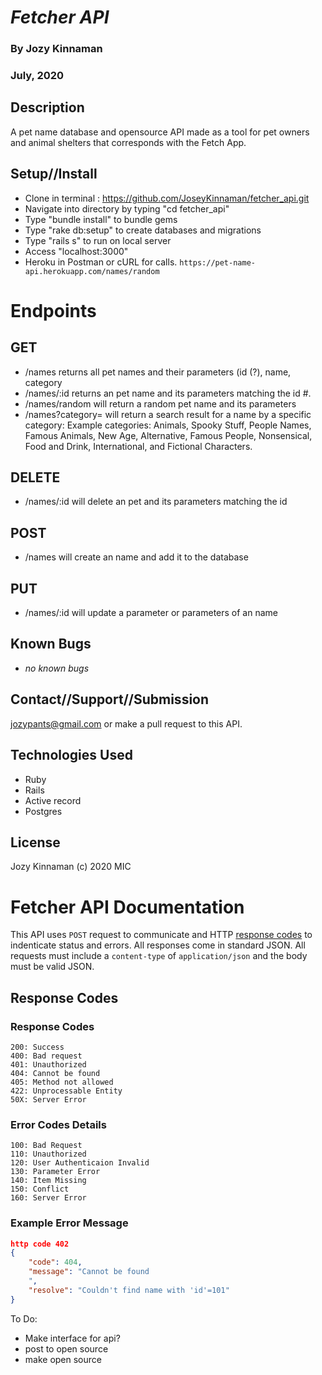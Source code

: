 # _Fetcher API_
### By Jozy Kinnaman
### July, 2020

## Description
A pet name database and opensource API made as a tool for pet owners and animal shelters that corresponds with the Fetch App.

## Setup//Install
 * Clone in terminal : https://github.com/JoseyKinnaman/fetcher_api.git
  * Navigate into directory by typing "cd fetcher_api"
  * Type "bundle install" to bundle gems
  * Type "rake db:setup" to create databases and migrations
  * Type "rails s" to run on local server
  * Access "localhost:3000" 
  * Heroku in Postman or cURL for calls. ```https://pet-name-api.herokuapp.com/names/random```

# Endpoints

## GET 
* /names returns all pet names and their parameters (id (?), name, category
* /names/:id returns an pet name and its parameters matching the id #.
* /names/random will return a random pet name and its parameters
* /names?category= will return a search result for a name by a specific category: Example categories: Animals, Spooky Stuff, People Names, Famous Animals, New Age, Alternative, Famous People, Nonsensical, Food and Drink, International, and Fictional Characters.


## DELETE
* /names/:id will delete an pet and its parameters matching the id

## POST
* /names will create an name and add it to the database

## PUT
* /names/:id will update a parameter or parameters of an name

## Known Bugs
  * _no known bugs_

## Contact//Support//Submission
jozypants@gmail.com or make a pull request to this API.

## Technologies Used
  * Ruby
  * Rails
  * Active record
  * Postgres

## License 
Jozy Kinnaman (c) 2020 MIC

# Fetcher API Documentation 
This API uses `POST` request to communicate and HTTP [response codes](https://en.wikipedia.org/wiki/List_of_HTTP_status_codes) to indenticate status and errors. All responses come in standard JSON. All requests must include a `content-type` of `application/json` and the body must be valid JSON.

## Response Codes 
### Response Codes
```
200: Success
400: Bad request
401: Unauthorized
404: Cannot be found
405: Method not allowed
422: Unprocessable Entity 
50X: Server Error
```
### Error Codes Details
```
100: Bad Request
110: Unauthorized
120: User Authenticaion Invalid
130: Parameter Error
140: Item Missing
150: Conflict
160: Server Error
```
### Example Error Message
```json
http code 402
{
    "code": 404,
    "message": "Cannot be found
    ",
    "resolve": "Couldn't find name with 'id'=101"
}
```
To Do:
- Make interface for api?
- post to open source
- make open source


